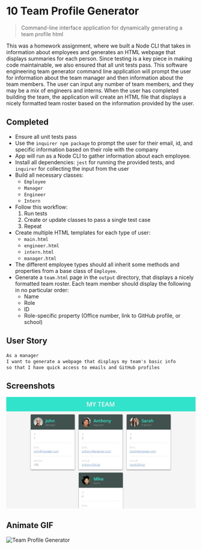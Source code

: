 # 10 Team Profile Generator
> Command-line interface application for dynamically generating a team profile html

This was a homework assignment, where we built a Node CLI that takes in information about employees and generates an HTML webpage that displays summaries for each person. Since testing is a key piece in making code maintainable, we also ensured that all unit tests pass. This software engineering team generator command line application will prompt the user for information about the team manager and then information about the team members. The user can input any number of team members, and they may be a mix of engineers and interns. When the user has completed building the team, the application will create an HTML file that displays a nicely formatted team roster based on the information provided by the user.

## Completed
* Ensure all unit tests pass
* Use the `inquirer npm package` to prompt the user for their email, id, and specific information based on their role with the company
* App will run as a Node CLI to gather information about each employee.
* Install all dependencies: `jest` for running the provided tests, and `inquirer` for collecting the input from the user
* Build all necessary classes:
   * `Employee`
   * `Manager`
   * `Engineer`
   * `Intern`
* Follow this workflow:
   1. Run tests
   2. Create or update classes to pass a single test case
   3. Repeat
* Create multiple HTML templates for each type of user:
   * `main.html`
   * `engineer.html`
   * `intern.html`
   * `manager.html`
* The different employee types should all inherit some methods and properties from a base class of `Employee`.
* Generate a `team.html` page in the `output` directory, that displays a nicely formatted team roster. Each team member should display the following in no particular order:
   * Name
   * Role
   * ID
   * Role-specific property (Office number, link to GitHub profile, or school)

## User Story

```
As a manager
I want to generate a webpage that displays my team's basic info
so that I have quick access to emails and GitHub profiles
```

## Screenshots
![Generated Team Profile](./assets/images/teamProfileGenerator-screenshot.jpg)

## Animate GIF
![Team Profile Generator](./assets/images/teamProfileGenerator.gif)
